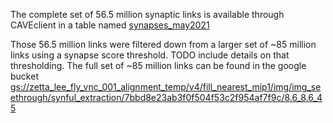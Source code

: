 The complete set of 56.5 million synaptic links is available through CAVEclient in a table named [synapses_may2021](https://cave.fanc-fly.com/annotation/views/aligned_volume/fanc_v4/table/synapses_may2021)

Those 56.5 million links were filtered down from a larger set of ~85 million links using a synapse score threshold. TODO include details on that thresholding. The full set of ~85 million links can be found in the google bucket [gs://zetta_lee_fly_vnc_001_alignment_temp/v4/fill_nearest_mip1/img/img_seethrough/synful_extraction/7bbd8e23ab3f0f504f53c2f954af7f9c/8.6_8.6_45](https://console.cloud.google.com/storage/browser/zetta_lee_fly_vnc_001_alignment_temp/v4/fill_nearest_mip1/img/img_seethrough/synful_extraction/7bbd8e23ab3f0f504f53c2f954af7f9c/8.6_8.6_45)
